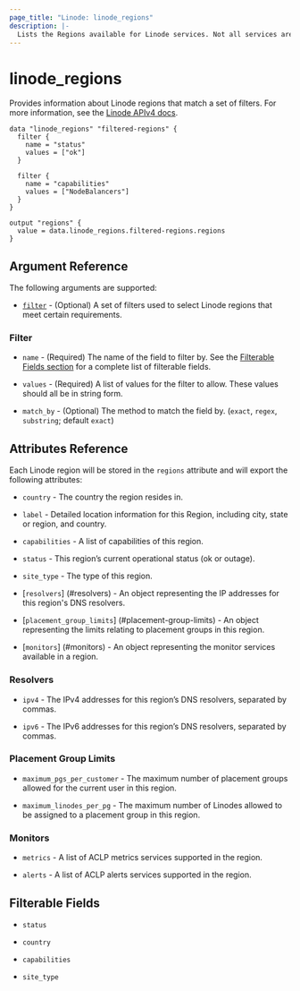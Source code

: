 ```yaml
---
page_title: "Linode: linode_regions"
description: |-
  Lists the Regions available for Linode services. Not all services are guaranteed to be available in all Regions.
---
```


# linode\_regions

Provides information about Linode regions that match a set of filters.
For more information, see the [Linode APIv4 docs](https://techdocs.akamai.com/linode-api/reference/get-regions).

```hcl
data "linode_regions" "filtered-regions" {
  filter {
    name = "status"
    values = ["ok"]
  }

  filter {
    name = "capabilities"
    values = ["NodeBalancers"]
  }
}

output "regions" {
  value = data.linode_regions.filtered-regions.regions
}
```

## Argument Reference

The following arguments are supported:

* [`filter`](#filter) - (Optional) A set of filters used to select Linode regions that meet certain requirements.

### Filter

* `name` - (Required) The name of the field to filter by. See the [Filterable Fields section](#filterable-fields) for a complete list of filterable fields.

* `values` - (Required) A list of values for the filter to allow. These values should all be in string form.

* `match_by` - (Optional) The method to match the field by. (`exact`, `regex`, `substring`; default `exact`)

## Attributes Reference

Each Linode region will be stored in the `regions` attribute and will export the following attributes:

* `country` - The country the region resides in.

* `label` - Detailed location information for this Region, including city, state or region, and country.

* `capabilities` - A list of capabilities of this region.

* `status` - This region’s current operational status (ok or outage).

* `site_type` - The type of this region.

* [`resolvers`] (#resolvers) - An object representing the IP addresses for this region's DNS resolvers.

* [`placement_group_limits`] (#placement-group-limits) - An object representing the limits relating to placement groups in this region.

* [`monitors`] (#monitors) - An object representing the monitor services available in a region.

### Resolvers

* `ipv4` - The IPv4 addresses for this region’s DNS resolvers, separated by commas.

* `ipv6` - The IPv6 addresses for this region’s DNS resolvers, separated by commas.

### Placement Group Limits

* `maximum_pgs_per_customer` - The maximum number of placement groups allowed for the current user in this region.

* `maximum_linodes_per_pg` - The maximum number of Linodes allowed to be assigned to a placement group in this region.

### Monitors

* `metrics` - A list of ACLP metrics services supported in the region.

* `alerts` - A list of ACLP alerts services supported in the region.

## Filterable Fields

* `status`

* `country`

* `capabilities`

* `site_type`
